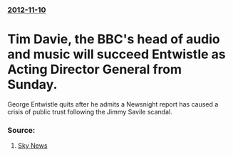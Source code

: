 ### [2012-11-10](/news/2012/11/10/index.md)

# Tim Davie, the BBC's head of audio and music will succeed Entwistle as Acting Director General from Sunday. 

George Entwistle quits after he admits a Newsnight report has caused a crisis of public trust following the Jimmy Savile scandal.


### Source:

1. [Sky News](http://news.sky.com/story/1009818/bbc-boss-resigns-after-newsnight-abuse-report)
